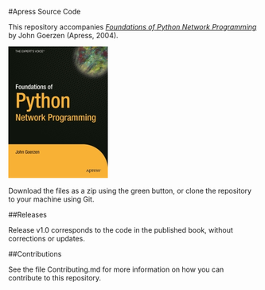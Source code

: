 #Apress Source Code

This repository accompanies [*Foundations of Python Network Programming*](http://www.apress.com/9781590593714) by John Goerzen (Apress, 2004).

[comment]: #cover
![Cover image](9781590593714.jpg)

Download the files as a zip using the green button, or clone the repository to your machine using Git.

##Releases

Release v1.0 corresponds to the code in the published book, without corrections or updates.

##Contributions

See the file Contributing.md for more information on how you can contribute to this repository.
